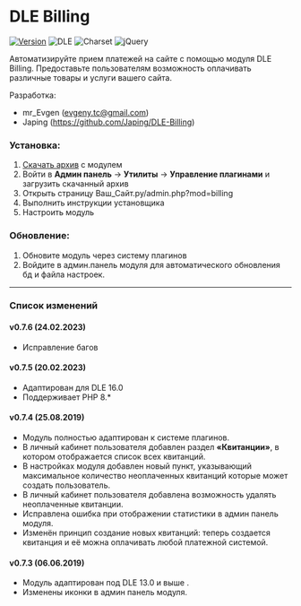 # DLE Billing

[![Version](https://img.shields.io/badge/Version-0.7.6-blue.svg?style=flat-square "Version")](https://github.com/Japing/dle-billing/releases)
![DLE](https://img.shields.io/badge/DLE-13.0--16.0-green.svg?style=flat-square "DLE")
![Charset](https://img.shields.io/badge/Charset-utf--8-red.svg?style=flat-square "Charset")
![jQuery](https://img.shields.io/badge/jQuery-1.11+-yellow.svg?style=flat-square "jQuery")

Автоматизируйте прием платежей на сайте с помощью модуля DLE Billing. Предоставьте пользователям возможность оплачивать различные товары и услуги вашего сайта.

 Разработка:
- mr_Evgen (evgeny.tc@gmail.com)  
- Japing (https://github.com/Japing/DLE-Billing)

### **Установка:**
1. [Скачать архив](https://github.com/evgeny-tc/dle-billing-module/releases "Скачать архив") с модулем
2. Войти в **Админ панель** -> **Утилиты** -> **Управление плагинами** и загрузить скачанный архив
3. Открыть страницу Ваш_Сайт.ру/admin.php?mod=billing
4. Выполнить инструкции установщика
5. Настроить модуль

### **Обновление:**
1. Обновите модуль через систему плагинов
2. Войдите в админ.панель модуля для автоматического обновления бд и файла настроек.

------------
### Список изменений

#### v0.7.6 (24.02.2023)
- Исправление багов

#### v0.7.5 (20.02.2023)
- Адаптирован для DLE 16.0
- Поддерживает PHP 8.*

#### v0.7.4 (25.08.2019)
- Модуль полностью адаптирован к системе плагинов.
- В личный кабинет пользователя добавлен раздел **«Квитанции»**, в котором отображается список всех квитанций.
- В настройках модуля добавлен новый пункт, указывающий максимальное количество неоплаченных квитанций которые может создать пользователь.
- В личный кабинет пользователя добавлена возможность удалять неоплаченные квитанции.
- Исправлена ошибка при отображении статистики в админ панель модуля.
- Изменён принцип создание новых квитанций: теперь создается квитанция и её можна оплачивать любой платежной системой.

#### v0.7.3 (06.06.2019)
- Модуль адаптирован под DLE 13.0 и выше .
- Изменены иконки в админ панель модуля.
